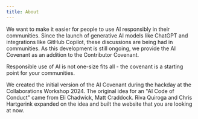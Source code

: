 ```yaml
---
title: About
---
```


We want to make it easier for people to use AI responsibly in their communities. Since the launch of generative AI models like ChatGPT and integrations like GitHub Copilot, these discussions are being had in communities. As this development is still ongoing, we provide the AI Covenant as an addition to the Contributor Covenant.

Responsible use of AI is not one-size fits all - the covenant is a starting point for your communities. 

We created the initial version of the AI Covenant during the hackday at the Collaborations Workshop 2024. The original idea for an "AI Code of Conduct" came from Eli Chadwick, Matt Craddock. Riva Quiroga and Chris Hartgerink expanded on the idea and built the website that you are looking at now.
